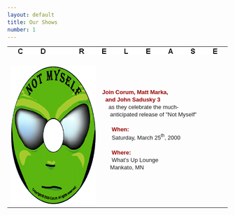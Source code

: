 ```yaml
---
layout: default
title: Our Shows
number: 1
---
```

<table cellpadding="0" cellspacing="0" WIDTH="550">
	<tr>
		<td ALIGN="CENTER" COLSPAN="2">
			<img src="images/cdrelease.gif" ALT="CD Release" WIDTH="457" HEIGHT="16">
			<br>&nbsp;<br>
		</td>
	</tr>
	<tr>
		<td VALIGN="TOP">
			<font SIZE="2" FACE="ARIAL"><img src="images/cd2.gif" ALT="Not Myself" WIDTH="318" HEIGHT="317"></font><br>
		</td>
		<td WIDTH="280" VALIGN="TOP">
			<font SIZE="2" FACE="ARIAL">
				<br>&nbsp;<br>&nbsp;<br>
				<strong>
					<font color="#990000">
						Join Corum, Matt Marka,<BR>
						&nbsp;&nbsp;and John Sadusky 3
					</font>
				</strong><br>
				&nbsp;&nbsp;&nbsp;&nbsp;as they celebrate the much-<br>
				&nbsp;&nbsp;&nbsp;&nbsp;&nbsp;anticipated release of &quot;Not Myself&quot;<br>&nbsp;<br>
				&nbsp;&nbsp;&nbsp;&nbsp;&nbsp;&nbsp;<strong><font color="#990000">When:</font></strong><br>
				&nbsp;&nbsp;&nbsp;&nbsp;&nbsp;&nbsp;Saturday, March 25<sup><font size="1">th</font></sup>, 2000<br>&nbsp;<br>
				&nbsp;&nbsp;&nbsp;&nbsp;&nbsp;&nbsp;<strong><font color="#990000">Where:</font></strong><br>
				&nbsp;&nbsp;&nbsp;&nbsp;&nbsp;&nbsp;What&#146;s Up Lounge<br>
				&nbsp;&nbsp;&nbsp;&nbsp;&nbsp;Mankato, MN<br>
		</td>
	</tr>
</table>
